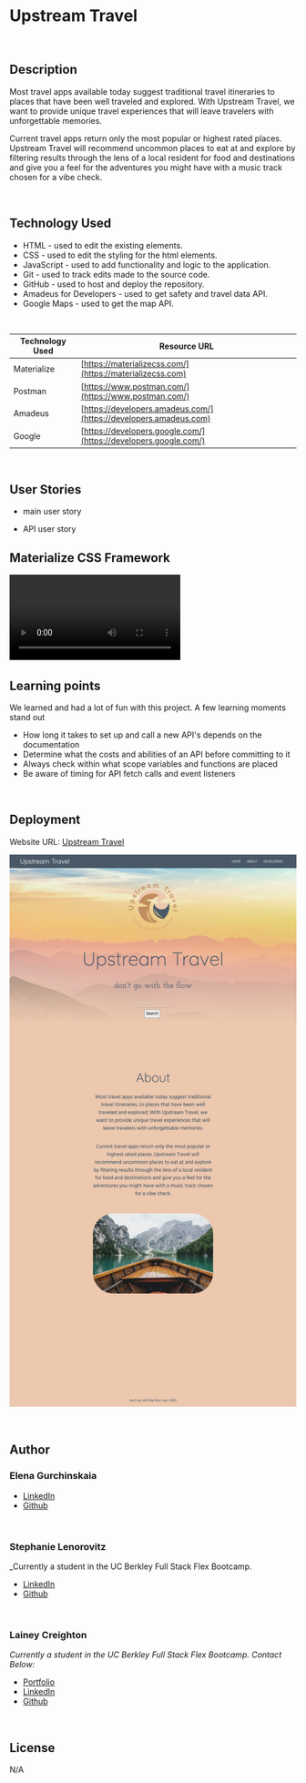 # Upstream Travel

<br>

## Description

Most travel apps available today suggest traditional travel itineraries to places that have been well traveled and explored. With Upstream Travel, we want to provide unique travel experiences that will leave travelers with unforgettable memories.

Current travel apps return only the most popular or highest rated places. Upstream Travel will recommend uncommon places to eat at and explore by filtering results through the lens of a local resident for food and destinations and give you a feel for the adventures you might have with a music track chosen for a vibe check.

<br>

## Technology Used

- HTML - used to edit the existing elements.
- CSS - used to edit the styling for the html elements.
- JavaScript - used to add functionality and logic to the application.
- Git - used to track edits made to the source code.
- GitHub - used to host and deploy the repository.
- Amadeus for Developers - used to get safety and travel data API.
- Google Maps - used to get the map API.

<br>

| Technology Used | Resource URL                                                      |
| --------------- | ----------------------------------------------------------------- |
| Materialize     | [https://materializecss.com/](https://materializecss.com)         |
| Postman         | [https://www.postman.com/](https://www.postman.com/)              |
| Amadeus         | [https://developers.amadeus.com/](https://developers.amadeus.com) |
| Google          | [https://developers.google.com/](https://developers.google.com/)  |

<br>

## User Stories 
- main user story

- API user story

## Materialize CSS Framework

![See how our site looks on mobile](./assets/videos/video-responsive.mp4)

## Learning points

We learned and had a lot of fun with this project. A few learning moments stand out
- How long it takes to set up and call a new API's depends on the documentation
- Determine what the costs and abilities of an API before committing to it
- Always check within what scope variables and functions are placed
- Be aware of timing for API fetch calls and event listeners 

<br>

## Deployment

Website URL: [Upstream Travel](https://elenagurchinskaia.github.io/upstream-travel)

![alt text](./assets/images/home-page.png)

<br>

## Author

### Elena Gurchinskaia

- [LinkedIn](https://www.linkedin.com/in/elena-gurchinskaia-4969ab104/)
- [Github](https://github.com/elenagurchinskaia/)

<br>

### Stephanie Lenorovitz

_Currently a student in the UC Berkley Full Stack Flex Bootcamp.

- [LinkedIn](https://www.linkedin.com/in/goodux/)
- [Github](https://github.com/GypsyBoho)

<br>

### Lainey Creighton

_Currently a student in the UC Berkley Full Stack Flex Bootcamp. Contact Below:_

- [Portfolio](https://laineycreighton.github.io/portfolio/)
- [LinkedIn](https://www.linkedin.com/in/lainey-creighton/)
- [Github](https://github.com/laineycreighton)

<br>

## License

N/A
